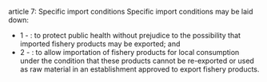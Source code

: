article 7: Specific import conditions
Specific import conditions may be laid down:
<ul>
			<li>1 - : to protect public health without prejudice to the possibility that imported fishery products may be exported; and<ul>
			</ul></li>			<li>2 - : to allow importation of fishery products for local consumption under the condition that these products cannot be re-exported or used as raw material in an establishment approved to export fishery products.<ul>
			</ul></li></ul>